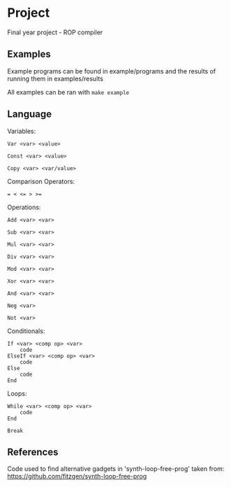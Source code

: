 # Project
Final year project  - ROP compiler

## Examples

Example programs can be found in example/programs and the results of running them in examples/results

All examples can be ran with `make example`

## Language

Variables:

`Var <var> <value>`

`Const <var> <value>`

`Copy <var> <var/value>`

Comparison Operators:

`= < <= > >= `

Operations:

`Add <var> <var>`

`Sub <var> <var>`

`Mul <var> <var>`

`Div <var> <var>`

`Mod <var> <var>`

`Xor <var> <var>`

`And <var> <var>`

`Neg <var>`

`Not <var>`

Conditionals:

```
If <var> <comp op> <var> 
    code
ElseIf <var> <comp op> <var>
    code
Else
    code
End
```

Loops:
```
While <var> <comp op> <var>
    code
End

Break
```


## References

Code used to find alternative gadgets in 'synth-loop-free-prog' taken from: https://github.com/fitzgen/synth-loop-free-prog
